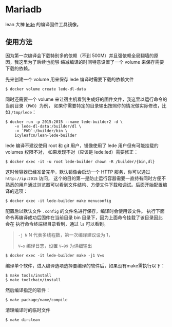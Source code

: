# Mariadb

lean 大神 [lede](https://github.com/coolsnowwolf/lede) 的编译固件工具镜像。

## 使用方法

因为第一次编译会下载特别多的依赖（不到 500M）并且强依赖全局翻墙的原因，我这里为了后续也能够
缩减编译的时间特意设置了一个 volume 来保存需要下载的依赖。

先来创建一个 volume 用来保存 lede 编译时需要下载的依赖文件
```
$ docker volume create lede-dl-data
```

同时还需要一个 volume 来让宿主机看到生成好的固件文件，我这里以运行命令的当前目录（`PWD`）为例，
如果你需要特定的目录输出按照你的情况做实际修改，比如 `/tmp/lede`：

```
$ docker run -p 2015:2015 --name lede-builder2 -d \
    -v lede-dl-data:/builder/dl \
    -v `PWD`:/builder/bin \
    icyleafcn/lean-lede-builder
```

lede 编译不建议使用 root 和 git 用户，镜像使用了 lede 用户但有可能挂载的 volumes 权限不对，
如果发现不对（应该是 lede:led）需要修正：

```
$ docker exec -it -u root lede-builder chown -R /builder/{bin,dl}
```

这时候容器已经准备完毕，默认镜像会启动一个 HTTP 服务，你可以通过 `http://ip:2015` 访问，
这个的目的第一是防止运行容器需要一直持有同时方便不熟悉的用户通过浏览器可以看到文件结构、方便文件下载和调试。后面开始配置编译的选项：

```
$ docker exec -it lede-builder make menuconfig
```

配置后以默认文件 `.config` 的文件名进行保存，编译时会使用该文件。
执行下面命令再编译成功后固件在当前目录 bin 目录下，因为上面命令挂载了该目录因此会在
执行命令终端根目录看到，通过 `ls` 可以看到。

> `-j N` N 代表多线程数，第一次编译建议设为 1，
>
> `V=s` 编译日志，设置 `V=99` 为详细输出

```
$ docker exec -it lede-builder make -j1 V=s
```

编译单个软件，进入编译选项选择要编译的软件后，如果没有make需执行以下：

```
$ make tools/install
$ make toolchain/install
```

然后编译指定的软件：

```
$ make package/name/compile
```

清理编译时的临时文件

```
$ make dirclean
```
